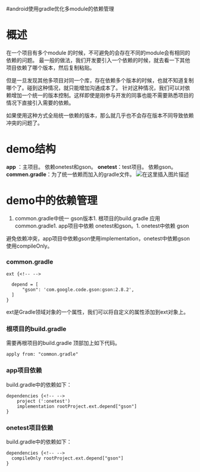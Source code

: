 #android使用gradle优化多module的依赖管理
# 概述

在一个项目有多个module 的时候，不可避免的会存在不同的module会有相同的依赖的问题。 最一般的做法，我们开发要引入一个依赖的时候，就去看一下其他项目依赖了哪个版本，然后复制粘贴。

但是一旦发现其他多项目对同一个库，存在依赖多个版本的时候，也就不知道复制哪个了。碰到这种情况，就只能增加沟通成本了。 针对这种情况，我们可以对依赖增加一个统一的版本控制。这样即使是刚参与开发的同事也能不需要熟悉项目的情况下直接引入需要的依赖。

>  
 如果使用这种方式全局统一依赖的版本，那么就几乎也不会存在版本不同导致依赖冲突的问题了。 


# demo结构

**app** ：主项目。 依赖onetest和gson。 **onetest**：test项目。 依赖gson。 **commen.gradle**：为了统一依赖而加入的gradle文件。 <img src="https://img-blog.csdnimg.cn/20191123140523194.png?x-oss-process=image/watermark,type_ZmFuZ3poZW5naGVpdGk,shadow_10,text_aHR0cHM6Ly94dWppYWppYS5ibG9nLmNzZG4ubmV0,size_16,color_FFFFFF,t_70" alt="在这里插入图片描述">

# demo中的依赖管理
1. common.gradle中统一 gson版本1. 根项目的build.gradle 应用 common.gradle1. app项目中依赖 onetest和gson。1. onetest中依赖 gson
>  
 避免依赖冲突，app项目中依赖gson使用implementation，onetest中依赖gson使用compileOnly。 


### common.gradle

```
ext {<!-- -->

  depend = [
      "gson": 'com.google.code.gson:gson:2.8.2',
  ]
}

```

>  
 ext是Gradle领域对象的一个属性，我们可以将自定义的属性添加到ext对象上。 


### 根项目的build.gradle

需要再根项目的build.gradle 顶部加上如下代码。

```
apply from: "common.gradle"

```

### app项目依赖

build.gradle中的依赖如下：

```
dependencies {<!-- -->
    project (':onetest')
    implementation rootProject.ext.depend["gson"]
}

```

### onetest项目依赖

build.gradle中的依赖如下：

```
dependencies {<!-- -->
  compileOnly rootProject.ext.depend["gson"]
}

```

